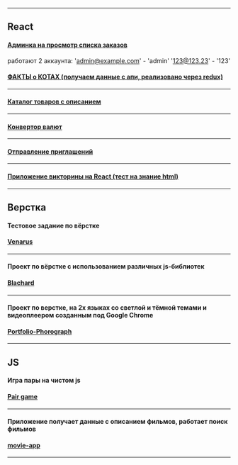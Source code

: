 ***
## React

#### [Админка на просмотр списка заказов](https://timbad1.github.io/admin-example/)
работают 2 аккаунта:
'admin@example.com' - 'admin'
'123@123.23' - '123'

#### [ФАКТЫ о КОТАХ (получаем данные с апи, реализовано через redux)](https://timbad1.github.io/React-meowfacts/)
---

#### [Каталог товаров с описанием](https://timbad1.github.io/React-Api/)
---

#### [Конвертор валют](https://timbad1.github.io/currency-convertor/)
---

#### [Отправление приглашений](https://timbad1.github.io/react-list-users/)
---

#### [Приложение викторины на React (тест на знание html)](https://timbad1.github.io/react-quiz/)

***
## Верстка

#### Тестовое задание по вёрстке 
#### [Venarus](https://timbad1.github.io/venarus)
---
#### Проект по вёрстке с использованием различных js-библиотек
#### [Blachard](https://timbad1.github.io/Blanchard)
---
#### Проект по верстке, на 2х языках со светлой и тёмной темами и видеоплеером созданным под Google Chrome
#### [Portfolio-Phorograph](https://timbad1.github.io/portfolio-phorograph/portfolio-phorograph/)
***
## JS

#### Игра пары на чистом js
#### [Pair game](https://timbad1.github.io/pair-game/)
---
#### Приложение получает данные с описанием фильмов, работает поиск фильмов
#### [movie-app](https://timbad1.github.io/movie-app/)
***

